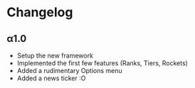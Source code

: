 # Changelog

## α1.0

- Setup the new framework
- Implemented the first few features (Ranks, Tiers, Rockets)
- Added a rudimentary Options menu
- Added a news ticker :O